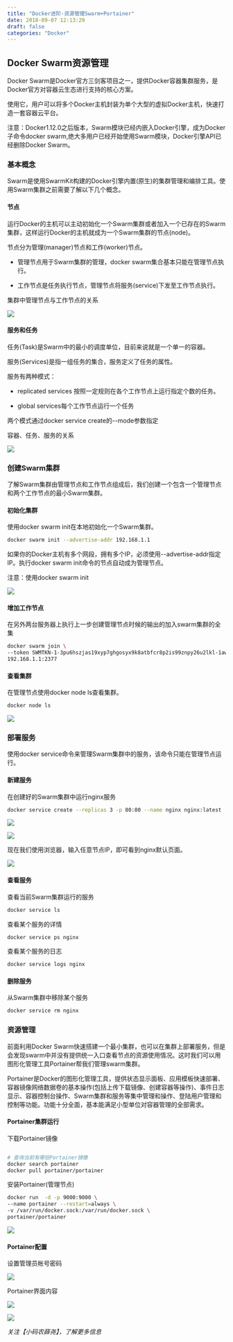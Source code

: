 ```yaml
---
title: "Docker进阶-资源管理Swarm+Portainer"
date: 2018-09-07 12:13:29
draft: false
categories: "Docker"
---
```


## Docker Swarm资源管理

Docker Swarm是Docker官方三剑客项目之一，提供Docker容器集群服务，是Docker官方对容器云生态进行支持的核心方案。

使用它，用户可以将多个Docker主机封装为单个大型的虚拟Docker主机，快速打造一套容器云平台。

注意：Docker1.12.0之后版本，Swarm模块已经内嵌入Docker引擎，成为Docker子命令docker swarm,绝大多用户已经开始使用Swarm模块，Docker引擎API已经删除Docker Swarm。

### 基本概念

Swarm是使用SwarmKit构建的Docker引擎内置(原生)的集群管理和编排工具。使用Swarm集群之前需要了解以下几个概念。

#### 节点

运行Docker的主机可以主动初始化一个Swarm集群或者加入一个已存在的Swarm集群，这样运行Docker的主机就成为一个Swarm集群的节点(node)。

节点分为管理(manager)节点和工作(worker)节点。

* 管理节点用于Swarm集群的管理，docker swarm集合基本只能在管理节点执行。

* 工作节点是任务执行节点，管理节点将服务(service)下发至工作节点执行。

集群中管理节点与工作节点的关系

![](/images/2019/8/docker-resource-manage-01.png)

#### 服务和任务

任务(Task)是Swarm中的最小的调度单位，目前来说就是一个单一的容器。

服务(Services)是指一组任务的集合，服务定义了任务的属性。

服务有两种模式：

* replicated services 按照一定规则在各个工作节点上运行指定个数的任务。 

* global services每个工作节点运行一个任务

两个模式通过docker service create的--mode参数指定

容器、任务、服务的关系

![](/images/2019/8/docker-resource-manage-02.png)

### 创建Swarm集群

了解Swarm集群由管理节点和工作节点组成后，我们创建一个包含一个管理节点和两个工作节点的最小Swarm集群。

#### 初始化集群

使用docker swarm init在本地初始化一个Swarm集群。

``` bash
docker swarm init --advertise-addr 192.168.1.1
```

如果你的Docker主机有多个网段，拥有多个IP，必须使用--advertise-addr指定IP。执行docker swarm init命令的节点自动成为管理节点。

注意：使用docker swarm init

![](/images/2019/8/docker-resource-manage-03.png)

#### 增加工作节点

在另外两台服务器上执行上一步创建管理节点时候的输出的加入swarm集群的全集

``` bash
docker swarm join \
--token SWMTKN-1-3pu6hszjas19xyp7ghgosyx9k8atbfcr8p2is99znpy26u2lkl-1awxwuwd3z9j1z3puu7rcgdbx \ 
192.168.1.1:2377
```

#### 查看集群

在管理节点使用docker node ls查看集群。

```bash
docker node ls
```

![](/images/2019/8/docker-resource-manage-04.png)

### 部署服务

使用docker service命令来管理Swarm集群中的服务，该命令只能在管理节点运行。

#### 新建服务

在创建好的Swarm集群中运行nginx服务

``` bash
docker service create --replicas 3 -p 80:80 --name nginx nginx:latest
```

![](/images/2019/8/docker-resource-manage-05.png)

![](/images/2019/8/docker-resource-manage-06.png)

现在我们使用浏览器，输入任意节点IP，即可看到nginx默认页面。

![](/images/2019/8/docker-resource-manage-07.png)

#### 查看服务

查看当前Swarm集群运行的服务

``` bash
docker service ls
```

查看某个服务的详情

``` bash
docker service ps nginx
```

查看某个服务的日志

``` bash
docker service logs nginx
```

#### 删除服务

从Swarm集群中移除某个服务

``` bash
docker service rm nginx
```

### 资源管理

前面利用Docker Swarm快速搭建一个最小集群，也可以在集群上部署服务，但是会发现swarm中并没有提供统一入口查看节点的资源使用情况。这时我们可以用图形化管理工具Portainer帮我们管理swarm集群。

Portainer是Docker的图形化管理工具，提供状态显示面板、应用模板快速部署、容器镜像网络数据卷的基本操作(包括上传下载镜像、创建容器等操作)、事件日志显示、容器控制台操作、Swarm集群和服务等集中管理和操作、登陆用户管理和控制等功能。功能十分全面，基本能满足小型单位对容器管理的全部需求。

#### Portainer集群运行

下载Portainer镜像

``` bash

# 查询当前有哪些Portainer镜像
docker search portainer
docker pull portainer/portainer
```

安装Portainer(管理节点)

``` bash
docker run  -d -p 9000:9000 \
--name portainer --restart=always \
-v /var/run/docker.sock:/var/run/docker.sock \
portainer/portainer
```

![](/images/2019/8/docker-resource-manage-08.png)

#### Portainer配置

设置管理员帐号密码

![](/images/2019/8/docker-resource-manage-09.png)

Portainer界面内容

![](/images/2019/8/docker-resource-manage-10.png)

![](/images/2019/8/docker-resource-manage-11.png)

*关注【小码农薛尧】，了解更多信息*